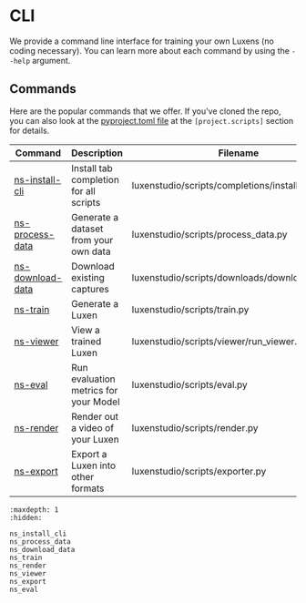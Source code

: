 # CLI

We provide a command line interface for training your own Luxens (no coding necessary). You can learn more about each command by using the `--help` argument.

## Commands

Here are the popular commands that we offer. If you've cloned the repo, you can also look at the [pyproject.toml file](https://github.com/luxenstudio-project/luxenstudio/blob/main/pyproject.toml) at the `[project.scripts]` section for details.

| Command                              | Description                            | Filename                                      |
| ------------------------------------ | -------------------------------------- | --------------------------------------------- |
| [ns-install-cli](ns_install_cli)     | Install tab completion for all scripts | luxenstudio/scripts/completions/install.py     |
| [ns-process-data](ns_process_data)   | Generate a dataset from your own data  | luxenstudio/scripts/process_data.py            |
| [ns-download-data](ns_download_data) | Download existing captures             | luxenstudio/scripts/downloads/download_data.py |
| [ns-train](ns_train)                 | Generate a Luxen                        | luxenstudio/scripts/train.py                   |
| [ns-viewer](ns_viewer)               | View a trained Luxen                    | luxenstudio/scripts/viewer/run_viewer.py       |
| [ns-eval](ns_eval)                   | Run evaluation metrics for your Model  | luxenstudio/scripts/eval.py                    |
| [ns-render](ns_render)               | Render out a video of your Luxen        | luxenstudio/scripts/render.py                  |
| [ns-export](ns_export)               | Export a Luxen into other formats       | luxenstudio/scripts/exporter.py                |

```{toctree}
:maxdepth: 1
:hidden:

ns_install_cli
ns_process_data
ns_download_data
ns_train
ns_render
ns_viewer
ns_export
ns_eval
```
